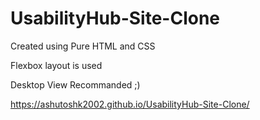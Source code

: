 # UsabilityHub-Site-Clone
Created using Pure HTML and CSS

Flexbox layout is used

Desktop View Recommanded ;)


https://ashutoshk2002.github.io/UsabilityHub-Site-Clone/

